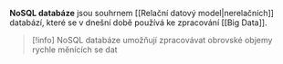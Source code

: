 **NoSQL databáze** jsou souhrnem [[Relační datový model|nerelačních]] databází, které se v dnešní době používá ke zpracování [[Big Data]].

>[!info] 
>NoSQL databáze umožňují zpracovávat obrovské objemy rychle měnících se dat